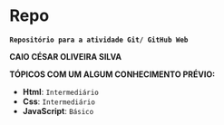 # Repo

**```Repositório para a atividade Git/ GitHub Web```**

**CAIO CÉSAR OLIVEIRA SILVA**

**TÓPICOS COM UM ALGUM CONHECIMENTO PRÉVIO:**

* **Html**: ```Intermediário```
* **Css**: ```Intermediário```
* **JavaScript**: ```Básico```
